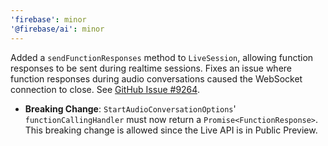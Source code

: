 ```yaml
---
'firebase': minor
'@firebase/ai': minor
---
```


Added a `sendFunctionResponses` method to `LiveSession`, allowing function responses to be sent during realtime sessions.
Fixes an issue where function responses during audio conversations caused the WebSocket connection to close. See [GitHub Issue #9264](https://github.com/firebase/firebase-js-sdk/issues/9264).
 - **Breaking Change**: `StartAudioConversationOptions`' `functionCallingHandler` must now return a `Promise<FunctionResponse>`.
   This breaking change is allowed since the Live API is in Public Preview.
